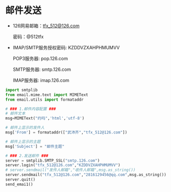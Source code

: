# 邮件发送

* 126网易邮箱：tfx_512@126.com

  密码：@512tfx

* IMAP/SMTP服务授权密码: KZDDVZXAHPHMUMVV

  POP3服务器: pop.126.com

  SMTP服务器: smtp.126.com

  IMAP服务器: imap.126.com

```python
import smtplib 
from email.mime.text import MIMEText 
from email.utils import formataddr 

# ### 1.邮件内容配置 ###
# 邮件文本
msg=MIMEText("约吗",'html','utf-8')

# 邮件上显示的发件人
msg['From'] = formataddr(["武沛齐","tfx_512@126.com"])

# 邮件上显示的主题
msg['Subject'] = "邮件主题"

# ### 2.发送邮件 ###
server = smtplib.SMTP_SSL("smtp.126.com")
server.login("tfx_512@126.com","KZDDVZXAHPHMUMVV")
# server.sendmail("发件人邮箱","收件人邮箱",msg.as_string())
server.sendmail("tfx_512@126.com","2816129456@qq.com",msg.as_string())
server.quit()
send_emai1()
```

